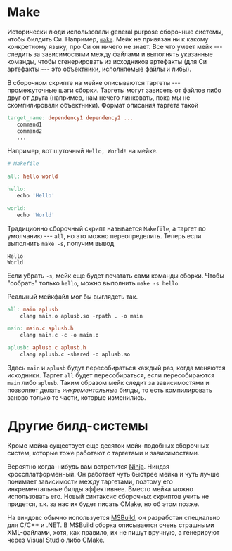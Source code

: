 # Make

Исторически люди использовали general purpose сборочные системы, чтобы билдить
Си. Например, [`make`](https://man7.org/linux/man-pages/man1/make.1p.html). Мейк
не привязан ни к какому конкретному языку, про Си он ничего не знает. Все что
умеет мейк --- следить за зависимостями между файлами и выполнять указанные
команды, чтобы сгенерировать из исходников артефакты (для Си артефакты
--- это объектники, исполняемые файлы и либы).

В сборочном скрипте на мейке описываются таргеты --- промежуточные шаги сборки.
Таргеты могут зависеть от файлов либо друг от друга (например, нам нечего
линковать, пока мы не скомпилировали объектники).  Формат описания таргета
такой

```makefile
target_name: dependency1 dependency2 ...
   command1
   command2
   ...
```

Например, вот шуточный `Hello, World!` на мейке.

```makefile
# Makefile

all: hello world

hello:
   echo 'Hello'

world:
   echo 'World'
```

Традиционно сборочный скрипт называется `Makefile`, а таргет по умолчанию ---
`all`, но это можно переопределить. Теперь если выполнить `make -s`, получим
вывод

```
Hello
World
```

Если убрать `-s`, мейк еще будет печатать сами команды сборки. Чтобы "собрать"
только `hello`, можно выполнить `make -s hello`.

Реальный мейкфайл мог бы выглядеть так.

```makefile
all: main aplusb
	clang main.o aplusb.so -rpath . -o main

main: main.c aplusb.h
	clang main.c -c -o main.o

aplusb: aplusb.c aplusb.h
	clang aplusb.c -shared -o aplusb.so
```

Здесь `main` и `aplusb` будут пересобираться каждый раз, когда меняются
исходники. Таргет `all` будет пересобираться, если пересобираются `main` либо
`aplusb`. Таким образом мейк следит за зависимостями и позволяет делать
_инкрементальные_ билды, то есть компилировать заново только те части, которые
изменились.

# Другие билд-системы

Кроме мейка существует еще десяток мейк-подобных сборочных систем, которые тоже
работают с таргетами и зависимостями.

Вероятно когда-нибудь вам встретится [Ninja](https://ninja-build.org/). Ниндзя
кроссплатформенный. Он работает чуть быстрее мейка и чуть лучше понимает
зависимости между таргетами, поэтому его инкрементальные билды эффективнее.
Вместо мейка можно использовать его. Новый синтаксис сборочных скриптов учить
не придется, т.к. за нас их будет писать CMake, но об этом позже.

На виндовс обычно используется
[MSBuild](https://learn.microsoft.com/en-us/visualstudio/msbuild/msbuild?view=vs-2022),
он разработан специально для C/C++ и .NET. В MSBuild сборка описывается очень
страшными XML-файлами, хотя, как правило, их не пишут вручную, а генерируют
через Visual Studio либо CMake.
